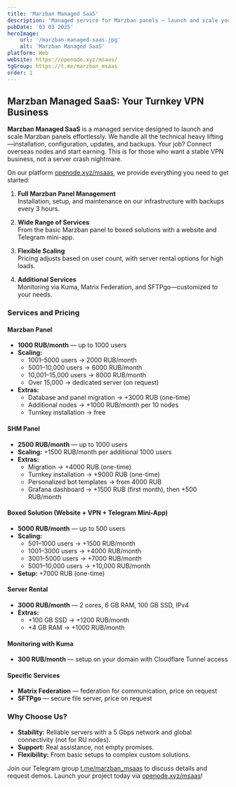 ```yaml
---
title: 'Marzban Managed SaaS'
description: 'Managed service for Marzban panels — launch and scale your VPN business without the tech hassle. We handle setup, maintenance, and security.'
pubDate: '03 03 2025'
heroImage:
    url: '/marzban-managed-saas.jpg'
    alt: 'Marzban Managed SaaS'
platform: Web
website: https://openode.xyz/msaas/
tgGroup: https://t.me/marzban_msaas
order: 1
---
```


## Marzban Managed SaaS: Your Turnkey VPN Business

**Marzban Managed SaaS** is a managed service designed to launch and scale Marzban panels effortlessly. We handle all the technical heavy lifting—installation, configuration, updates, and backups. Your job? Connect overseas nodes and start earning. This is for those who want a stable VPN business, not a server crash nightmare.

On our platform [openode.xyz/msaas](https://openode.xyz/msaas), we provide everything you need to get started:

1. **Full Marzban Panel Management**  
   Installation, setup, and maintenance on our infrastructure with backups every 3 hours.

2. **Wide Range of Services**  
   From the basic Marzban panel to boxed solutions with a website and Telegram mini-app.

3. **Flexible Scaling**  
   Pricing adjusts based on user count, with server rental options for high loads.

4. **Additional Services**  
   Monitoring via Kuma, Matrix Federation, and SFTPgo—customized to your needs.

### Services and Pricing

#### Marzban Panel
- **1000 RUB/month** — up to 1000 users  
- **Scaling:**  
  - 1001–5000 users → 2000 RUB/month  
  - 5001–10,000 users → 6000 RUB/month  
  - 10,001–15,000 users → 8000 RUB/month  
  - Over 15,000 → dedicated server (on request)  
- **Extras:**  
  - Database and panel migration → +3000 RUB (one-time)  
  - Additional nodes → +1000 RUB/month per 10 nodes  
  - Turnkey installation → free  

#### SHM Panel
- **2500 RUB/month** — up to 1000 users  
- **Scaling:** +1500 RUB/month per additional 1000 users  
- **Extras:**  
  - Migration → +4000 RUB (one-time)  
  - Turnkey installation → +9000 RUB (one-time)  
  - Personalized bot templates → from 4000 RUB  
  - Grafana dashboard → +1500 RUB (first month), then +500 RUB/month  

#### Boxed Solution (Website + VPN + Telegram Mini-App)
- **5000 RUB/month** — up to 500 users  
- **Scaling:**  
  - 501–1000 users → +1500 RUB/month  
  - 1001–3000 users → +4000 RUB/month  
  - 3001–5000 users → +7000 RUB/month  
  - 5001–10,000 users → +10,000 RUB/month  
- **Setup:** +7000 RUB (one-time)  

#### Server Rental
- **3000 RUB/month** — 2 cores, 6 GB RAM, 100 GB SSD, IPv4  
- **Extras:**  
  - +100 GB SSD → +1200 RUB/month  
  - +4 GB RAM → +1000 RUB/month  

#### Monitoring with Kuma
- **300 RUB/month** — setup on your domain with Cloudflare Tunnel access  

#### Specific Services
- **Matrix Federation** — federation for communication, price on request  
- **SFTPgo** — secure file server, price on request  

### Why Choose Us?
- **Stability:** Reliable servers with a 5 Gbps network and global connectivity (not for RU nodes).  
- **Support:** Real assistance, not empty promises.  
- **Flexibility:** From basic setups to complex custom solutions.  

Join our Telegram group [t.me/marzban_msaas](https://t.me/marzban_msaas) to discuss details and request demos. Launch your project today via [openode.xyz/msaas](https://openode.xyz/msaas)!
